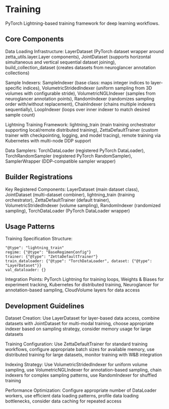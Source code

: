 # Training

PyTorch Lightning-based training framework for deep learning workflows.

## Core Components
Data Loading Infrastructure: LayerDataset (PyTorch dataset wrapper around zetta_utils.layer.Layer components), JointDataset (supports horizontal simultaneous and vertical sequential dataset joining), build_collection_dataset (creates datasets from neuroglancer annotation collections)

Sample Indexers: SampleIndexer (base class: maps integer indices to layer-specific indices), VolumetricStridedIndexer (uniform sampling from 3D volumes with configurable stride), VolumetricNGLIndexer (samples from neuroglancer annotation points), RandomIndexer (randomizes sampling order with/without replacement), ChainIndexer (chains multiple indexers sequentially), LoopIndexer (loops over inner indexer to match desired sample count)

Lightning Training Framework: lightning_train (main training orchestrator supporting local/remote distributed training), ZettaDefaultTrainer (custom trainer with checkpointing, logging, and model tracing), remote training via Kubernetes with multi-node DDP support

Data Samplers: TorchDataLoader (registered PyTorch DataLoader), TorchRandomSampler (registered PyTorch RandomSampler), SamplerWrapper (DDP-compatible sampler wrapper)

## Builder Registrations
Key Registered Components: LayerDataset (main dataset class), JointDataset (multi-dataset combiner), lightning_train (training orchestrator), ZettaDefaultTrainer (default trainer), VolumetricStridedIndexer (volume sampling), RandomIndexer (randomized sampling), TorchDataLoader (PyTorch DataLoader wrapper)

## Usage Patterns
Training Specification Structure:
```cue
"@type": "lightning_train"
regime: {"@type": "BaseRegimenConfig"}
trainer: {"@type": "ZettaDefaultTrainer"}
train_dataloader: {"@type": "TorchDataLoader", dataset: {"@type": "LayerDataset"}}
val_dataloader: {}
```

Integration Points: PyTorch Lightning for training loops, Weights & Biases for experiment tracking, Kubernetes for distributed training, Neuroglancer for annotation-based sampling, CloudVolume layers for data access

## Development Guidelines
Dataset Creation: Use LayerDataset for layer-based data access, combine datasets with JointDataset for multi-modal training, choose appropriate indexer based on sampling strategy, consider memory usage for large datasets

Training Configuration: Use ZettaDefaultTrainer for standard training workflows, configure appropriate batch sizes for available memory, use distributed training for large datasets, monitor training with W&B integration

Indexing Strategy: Use VolumetricStridedIndexer for uniform volume sampling, use VolumetricNGLIndexer for annotation-based sampling, chain indexers for complex sampling patterns, use RandomIndexer for shuffled training

Performance Optimization: Configure appropriate number of DataLoader workers, use efficient data loading patterns, profile data loading bottlenecks, consider data caching for repeated access
